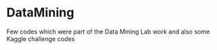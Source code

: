 # DataMining
Few codes which were part of the Data Mining Lab work and also some Kaggle challenge codes
